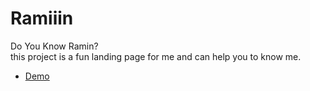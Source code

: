 # Ramiiin
Do You Know Ramin?
<br />
this project is a fun landing page for me and can help you to know me.
- [Demo](https://ramiiin.ir/)
